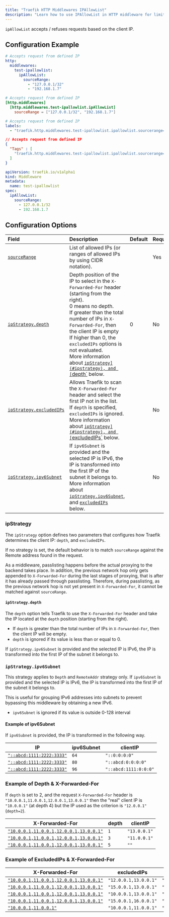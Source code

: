 ```yaml
---
title: "Traefik HTTP Middlewares IPAllowList"
description: "Learn how to use IPAllowList in HTTP middleware for limiting clients to specific IPs in Traefik Proxy. Read the technical documentation."
---
```


`ipAllowList` accepts / refuses requests based on the client IP.

## Configuration Example

```yaml tab="Structured (YAML)"
# Accepts request from defined IP
http:
  middlewares:
    test-ipallowlist:
      ipAllowList:
        sourceRange:
          - "127.0.0.1/32"
          - "192.168.1.7"
```

```toml tab="Structured (TOML)"
# Accepts request from defined IP
[http.middlewares]
  [http.middlewares.test-ipallowlist.ipAllowList]
    sourceRange = ["127.0.0.1/32", "192.168.1.7"]
```

```yaml tab="Labels"
# Accepts request from defined IP
labels:
  - "traefik.http.middlewares.test-ipallowlist.ipallowlist.sourcerange=127.0.0.1/32, 192.168.1.7"
```

```json tab="Tags"
// Accepts request from defined IP
{
  "Tags" : [
    "traefik.http.middlewares.test-ipallowlist.ipallowlist.sourcerange=127.0.0.1/32, 192.168.1.7"
  ]
}
```

```yaml tab="Kubernetes"
apiVersion: traefik.io/v1alpha1
kind: Middleware
metadata:
  name: test-ipallowlist
spec:
  ipAllowList:
    sourceRange:
      - 127.0.0.1/32
      - 192.168.1.7
```

## Configuration Options

| Field      | Description     | Default | Required |
|:-----------|:------------------------------|:--------|:---------|
| <a id="sourceRange" href="#sourceRange" title="#sourceRange">`sourceRange`</a> | List of allowed IPs (or ranges of allowed IPs by using CIDR notation). |      | Yes      |
| <a id="ipStrategy-depth" href="#ipStrategy-depth" title="#ipStrategy-depth">`ipStrategy.depth`</a> | Depth position of the IP to select in the `X-Forwarded-For` header (starting from the right).<br />0 means no depth.<br />If greater than the total number of IPs in `X-Forwarded-For`, then the client IP is empty<br /> If higher than 0, the `excludedIPs` options is not evaluated.<br /> More information about [`ipStrategy](#ipstrategy), and [`depth`](#example-of-depth--x-forwarded-for) below. | 0      | No      |
| <a id="ipStrategy-excludedIPs" href="#ipStrategy-excludedIPs" title="#ipStrategy-excludedIPs">`ipStrategy.excludedIPs`</a> | Allows Traefik to scan the `X-Forwarded-For` header and select the first IP not in the list.<br />If `depth` is specified, `excludedIPs` is ignored.<br /> More information about [`ipStrategy](#ipstrategy), and [`excludedIPs`](#example-of-excludedips--x-forwarded-for) below. |       | No      |
| <a id="ipStrategy-ipv6Subnet" href="#ipStrategy-ipv6Subnet" title="#ipStrategy-ipv6Subnet">`ipStrategy.ipv6Subnet`</a> |  If `ipv6Subnet` is provided and the selected IP is IPv6, the IP is transformed into the first IP of the subnet it belongs to. <br />More information about [`ipStrategy.ipv6Subnet`](#ipstrategyipv6subnet), and [`excludedIPs`](#example-of-excludedips--x-forwarded-for) below. |       | No      |

### ipStrategy

The `ipStrategy` option defines two parameters that configures how Traefik determines the client IP: `depth`, and `excludedIPs`.

If no strategy is set, the default behavior is to match `sourceRange` against the Remote address found in the request.

As a middleware, passlisting happens before the actual proxying to the backend takes place.
In addition, the previous network hop only gets appended to `X-Forwarded-For` during the last stages of proxying, that is after it has already passed through passlisting.
Therefore, during passlisting, as the previous network hop is not yet present in `X-Forwarded-For`, it cannot be matched against `sourceRange`.

#### `ipStrategy.depth`

The `depth` option tells Traefik to use the `X-Forwarded-For` header and take the IP located at the `depth` position (starting from the right).

- If `depth` is greater than the total number of IPs in `X-Forwarded-For`, then the client IP will be empty.
- `depth` is ignored if its value is less than or equal to 0.

If `ipStrategy.ipv6Subnet` is provided and the selected IP is IPv6, the IP is transformed into the first IP of the subnet it belongs to.  

### `ipStrategy.ipv6Subnet`

This strategy applies to `Depth` and `RemoteAddr` strategy only.
If `ipv6Subnet` is provided and the selected IP is IPv6, the IP is transformed into the first IP of the subnet it belongs to.

This is useful for grouping IPv6 addresses into subnets to prevent bypassing this middleware by obtaining a new IPv6.

- `ipv6Subnet` is ignored if its value is outside 0-128 interval

#### Example of ipv6Subnet

If `ipv6Subnet` is provided, the IP is transformed in the following way.

| IP                      | ipv6Subnet | clientIP              |
|---------------------------|--------------|-----------------------|
| <a id="abcd111122223333" href="#abcd111122223333" title="#abcd111122223333">`"::abcd:1111:2222:3333"`</a> | `64`         | `"::0:0:0:0"`         |
| <a id="abcd111122223333-2" href="#abcd111122223333-2" title="#abcd111122223333-2">`"::abcd:1111:2222:3333"`</a> | `80`         | `"::abcd:0:0:0:0"`    |
| <a id="abcd111122223333-3" href="#abcd111122223333-3" title="#abcd111122223333-3">`"::abcd:1111:2222:3333"`</a> | `96`         | `"::abcd:1111:0:0:0"` |

### Example of Depth & X-Forwarded-For

If `depth` is set to 2, and the request `X-Forwarded-For` header is `"10.0.0.1,11.0.0.1,12.0.0.1,13.0.0.1"` then the "real" client IP is `"10.0.0.1"` (at depth 4) but the IP used as the criterion is `"12.0.0.1"` (`depth=2`).

| X-Forwarded-For                       | depth | clientIP     |
|-----------------------------------------|---------|--------------|
| <a id="10-0-0-111-0-0-112-0-0-113-0-0-1" href="#10-0-0-111-0-0-112-0-0-113-0-0-1" title="#10-0-0-111-0-0-112-0-0-113-0-0-1">`"10.0.0.1,11.0.0.1,12.0.0.1,13.0.0.1"`</a> | `1`     | `"13.0.0.1"` |
| <a id="10-0-0-111-0-0-112-0-0-113-0-0-1-2" href="#10-0-0-111-0-0-112-0-0-113-0-0-1-2" title="#10-0-0-111-0-0-112-0-0-113-0-0-1-2">`"10.0.0.1,11.0.0.1,12.0.0.1,13.0.0.1"`</a> | `3`     | `"11.0.0.1"` |
| <a id="10-0-0-111-0-0-112-0-0-113-0-0-1-3" href="#10-0-0-111-0-0-112-0-0-113-0-0-1-3" title="#10-0-0-111-0-0-112-0-0-113-0-0-1-3">`"10.0.0.1,11.0.0.1,12.0.0.1,13.0.0.1"`</a> | `5`     | `""`         |

### Example of ExcludedIPs & X-Forwarded-For

| X-Forwarded-For                       | excludedIPs         | clientIP     |
|-----------------------------------------|-----------------------|--------------|
| <a id="10-0-0-111-0-0-112-0-0-113-0-0-1-4" href="#10-0-0-111-0-0-112-0-0-113-0-0-1-4" title="#10-0-0-111-0-0-112-0-0-113-0-0-1-4">`"10.0.0.1,11.0.0.1,12.0.0.1,13.0.0.1"`</a> | `"12.0.0.1,13.0.0.1"` | `"11.0.0.1"` |
| <a id="10-0-0-111-0-0-112-0-0-113-0-0-1-5" href="#10-0-0-111-0-0-112-0-0-113-0-0-1-5" title="#10-0-0-111-0-0-112-0-0-113-0-0-1-5">`"10.0.0.1,11.0.0.1,12.0.0.1,13.0.0.1"`</a> | `"15.0.0.1,13.0.0.1"` | `"12.0.0.1"` |
| <a id="10-0-0-111-0-0-112-0-0-113-0-0-1-6" href="#10-0-0-111-0-0-112-0-0-113-0-0-1-6" title="#10-0-0-111-0-0-112-0-0-113-0-0-1-6">`"10.0.0.1,11.0.0.1,12.0.0.1,13.0.0.1"`</a> | `"10.0.0.1,13.0.0.1"` | `"12.0.0.1"` |
| <a id="10-0-0-111-0-0-112-0-0-113-0-0-1-7" href="#10-0-0-111-0-0-112-0-0-113-0-0-1-7" title="#10-0-0-111-0-0-112-0-0-113-0-0-1-7">`"10.0.0.1,11.0.0.1,12.0.0.1,13.0.0.1"`</a> | `"15.0.0.1,16.0.0.1"` | `"13.0.0.1"` |
| <a id="10-0-0-111-0-0-1" href="#10-0-0-111-0-0-1" title="#10-0-0-111-0-0-1">`"10.0.0.1,11.0.0.1"`</a> | `"10.0.0.1,11.0.0.1"` | `""`         |
